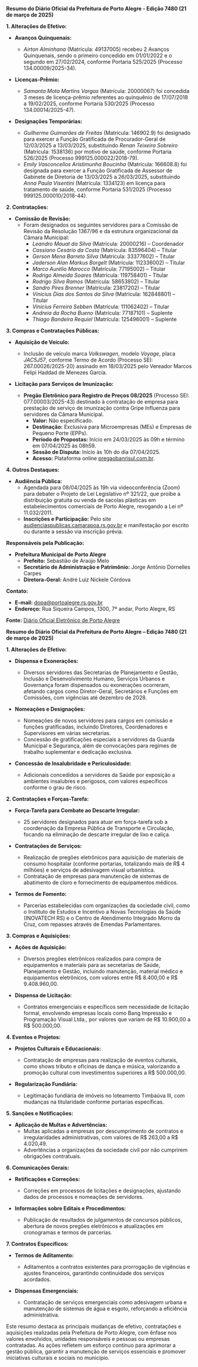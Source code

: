 **Resumo do Diário Oficial da Prefeitura de Porto Alegre - Edição 7480 (21 de março de 2025)**

**1. Alterações de Efetivo:**

- **Avanços Quinquenais:**
  - *Airton Alminhana* (Matrícula: 49137005) recebeu 2 Avanços Quinquenais, sendo o primeiro concedido em 01/01/2022 e o segundo em 27/02/2024, conforme Portaria 525/2025 (Processo 134.00009/2025-34).

- **Licenças-Prêmio:**
  - *Samanta Mota Martins Vargas* (Matrícula: 20000067) foi concedida 3 meses de licença-prêmio referentes ao quinquênio de 17/07/2018 a 19/02/2025, conforme Portaria 530/2025 (Processo 134.00014/2025-47).

- **Designações Temporárias:**
  - *Guilherme Guimarães de Freitas* (Matrícula: 146902.9) foi designado para exercer a Função Gratificada de Procurador-Geral de 12/03/2025 a 13/03/2025, substituindo *Renan Teixeira Sobreiro* (Matrícula: 1538136) por motivo de saúde, conforme Portaria 526/2025 (Processo 999125.000022/2018-79).
  - *Emily Vasconcellos Aristimunha Boucinha* (Matrícula: 166608.8) foi designada para exercer a Função Gratificada de Assessor de Gabinete de Diretoria de 13/03/2025 a 26/03/2025, substituindo *Anna Paula Visentini* (Matrícula: 1334123) em licença para tratamento de saúde, conforme Portaria 531/2025 (Processo 999125.000010/2018-44).

**2. Contratações:**

- **Comissão de Revisão:**
  - Foram designados os seguintes servidores para a Comissão de Revisão da Resolução 1367/96 e da estrutura organizacional da Câmara Municipal:
    - *Leandro Mauat da Silva* (Matrícula: 20000216) – Coordenador
    - *Cassiano Cesário da Costa* (Matrícula: 83596404) – Titular
    - *Gerson Mena Barreto Silva* (Matrícula: 33377602) – Titular
    - *Jaderson Alan Markus Borgelt* (Matrícula: 112336002) – Titular
    - *Marco Aurélio Marocco* (Matrícula: 77195002) – Titular
    - *Rodrigo Almeida Soares* (Matrícula: 119758401) – Titular
    - *Rodrigo Silva Ramos* (Matrícula: 58653802) – Titular
    - *Sandro Pires Brenner* (Matrícula: 23817202) – Titular
    - *Vinicius Dias dos Santos da Silva* (Matrícula: 162848801) – Titular
    - *Vinicius Ferreira Sebben* (Matrícula: 111062402) – Titular
    - *Andreia da Rocha Bueno* (Matrícula: 77187101) – Suplente
    - *Thiago Bandeira Requiel* (Matrícula: 125496001) – Suplente

**3. Compras e Contratações Públicas:**

- **Aquisição de Veículo:**
  - Inclusão de veículo marca *Volkswagen*, modelo *Voyage*, placa *JAC5J57*, conforme Termo de Acordo (Processo SEI: 267.00026/2025-20) assinado em 18/03/2025 pelo Vereador Marcos Felipi Haddad de Menezes Garcia.

- **Licitação para Serviços de Imunização:**
  - **Pregão Eletrônico para Registro de Preços 08/2025** (Processo SEI: 077.00003/2025-43) destinado à contratação de empresa para prestação de serviço de imunização contra Gripe Influenza para servidores da Câmara Municipal.
    - **Valor:** Não especificado.
    - **Destinação:** Exclusiva para Microempresas (MEs) e Empresas de Pequeno Porte (EPPs).
    - **Período de Propostas:** Início em 24/03/2025 às 09h e término em 07/04/2025 às 08h59.
    - **Sessão de Disputa:** Início às 10h do dia 07/04/2025.
    - **Acesso:** Plataforma online [pregaobanrisul.com.br](http://www.pregaobanrisul.com.br).

**4. Outros Destaques:**

- **Audiência Pública:**
  - Agendada para 08/04/2025 às 19h via videoconferência (Zoom) para debater o Projeto de Lei Legislativo nº 321/22, que proíbe a distribuição gratuita ou venda de sacolas plásticas em estabelecimentos comerciais de Porto Alegre, revogando a Lei nº 11.032/2011.
  - **Inscrições e Participação:** Pelo site [audienciaspublicas.camarapoa.rs.gov.br](https://audienciaspublicas.camarapoa.rs.gov.br/) e manifestação por escrito ou durante a sessão via inscrição prévia.

**Responsáveis pela Publicação:**
- **Prefeitura Municipal de Porto Alegre**
  - **Prefeito:** Sebastião de Araújo Melo
  - **Secretário de Administração e Patrimônio:** Jorge Antônio Dornelles Carpes
  - **Diretora-Geral:** André Luiz Nickele Córdova

**Contato:**
- **E-mail:** dopa@portoalegre.rs.gov.br
- **Endereço:** Rua Siqueira Campos, 1300, 7º andar, Porto Alegre, RS

**Fonte:** [Diário Oficial Eletrônico de Porto Alegre](http://www.portoalegre.rs.gov.br/dopa)

**Resumo do Diário Oficial da Prefeitura de Porto Alegre – Edição 7480 (21 de março de 2025)**

**1. Alterações de Efetivo:**

   - **Dispensa e Exonerações:**
     - Diversos servidores das Secretarias de Planejamento e Gestão, Inclusão e Desenvolvimento Humano, Serviços Urbanos e Governança foram dispensados ou exonerações ocorreram, afetando cargos como Diretor-Geral, Secretários e Funções em Comissões, com vigências até dezembro de 2028.

   - **Nomeações e Designações:**
     - Nomeações de novos servidores para cargos em comissão e funções gratificadas, incluindo Diretores, Coordenadores e Supervisores em várias secretarias.
     - Concessão de gratificações especiais a servidores da Guarda Municipal e Segurança, além de convocações para regimes de trabalho suplementar e dedicação exclusiva.

   - **Concessão de Insalubridade e Periculosidade:**
     - Adicionais concedidos a servidores da Saúde por exposição a ambientes insalubres e perigosos, com valores específicos conforme o grau de risco.

**2. Contratações e Forças-Tarefa:**

   - **Força-Tarefa para Combate ao Descarte Irregular:**
     - 25 servidores designados para atuar em força-tarefa sob a coordenação da Empresa Pública de Transporte e Circulação, focando na eliminação de descarte irregular de lixo e caliça.

   - **Contratações de Serviços:**
     - Realização de pregões eletrônicos para aquisição de materiais de consumo hospitalar (conforme portarias, totalizando mais de R$ 4 milhões) e serviços de adesivagem visual urbanística.
     - Contratação de empresas para manutenção de sistemas de abatimento de cloro e fornecimento de equipamentos médicos.

   - **Termos de Fomento:**
     - Parcerias estabelecidas com organizações da sociedade civil, como o Instituto de Estudos e Incentivo a Novas Tecnologias da Saúde (INOVATECH RS) e o Centro de Atendimento Integrado Morro da Cruz, com repasses através de Emendas Parlamentares.

**3. Compras e Aquisições:**

   - **Ações de Aquisição:**
     - Diversos pregões eletrônicos realizados para compra de equipamentos e materiais para as secretarias de Saúde, Planejamento e Gestão, incluindo manutenção, material médico e equipamentos eletrônicos, com valores entre R$ 8.400,00 e R$ 9.408.960,00.

   - **Dispensa de Licitação:**
     - Contratos emergenciais e específicos sem necessidade de licitação formal, envolvendo empresas locais como Bang Impressão e Programação Visual Ltda., por valores que variam de R$ 10.900,00 a R$ 500.000,00.

**4. Eventos e Projetos:**

   - **Projetos Culturais e Educacionais:**
     - Contratação de empresas para realização de eventos culturais, como shows tributo e oficinas de dança e música, valorizando a promoção cultural com investimentos superiores a R$ 500.000,00.

   - **Regularização Fundiária:**
     - Legitimação fundiária de imóveis no loteamento Timbaúva III, com mudanças na titularidade conforme portarias específicas.

**5. Sanções e Notificações:**

   - **Aplicação de Multas e Advertências:**
     - Multas aplicadas a empresas por descumprimento de contratos e irregularidades administrativas, com valores de R$ 263,00 a R$ 4.020,49.
     - Advertências a organizações da sociedade civil por não cumprirem obrigações contratuais.

**6. Comunicações Gerais:**

   - **Retificações e Correções:**
     - Correções em processos de licitações e designações, ajustando dados de processos e nomeações de servidores.

   - **Informações sobre Editais e Procedimentos:**
     - Publicação de resultados de julgamentos de concursos públicos, abertura de novos pregões eletrônicos e atualizações em cronogramas e termos de parcerias.

**7. Contratos Específicos:**

   - **Termos de Aditamento:**
     - Aditamentos a contratos existentes para prorrogação de vigências e ajustes financeiros, garantindo continuidade dos serviços acordados.

   - **Dispensas Emergenciais:**
     - Contratação de serviços emergenciais como adesivagem urbana e manutenção de sistemas de água e esgoto, reforçando a eficiência administrativa.

Este resumo destaca as principais mudanças de efetivo, contratações e aquisições realizadas pela Prefeitura de Porto Alegre, com ênfase nos valores envolvidos, unidades responsáveis e pessoas ou empresas contratadas. As ações refletem um esforço contínuo para aprimorar a gestão pública, garantir a manutenção de serviços essenciais e promover iniciativas culturais e sociais no município.